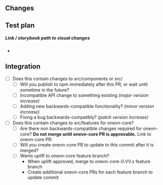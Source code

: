 ## Changes

## Test plan


##### Link / storybook path to visual changes
- 
<!-- can be localhost storybook or `now` deployment -->

## Integration
- [ ] Does this contain changes to src/components or src/
  - [ ] Will you publish to npm immediately after this PR, or wait until sometime in the future?
  - [ ] Incompatible API change to something existing _(major version increase)_
  - [ ] Adding new backwards-compatible functionality? _(minor version increase)_
  - [ ] Fixing a bug backwards-compatibly? _(patch version increase)_
  
- [ ] Does this contain changes to src/features for onevn-core?
  - [ ] Are there non backwards-compatible changes required for onevn-core? **Do not merge until onevn-core PR is approvable.** Link to onevn-core PR:
  - [ ] Will you create onevn-core PR to update to this commit after it is merged?
  - [ ] Wants uplift to onevn-core feature branch?
     - When uplift-approved, merge to onevn-core-0.VV.x feature branch
     - Create additional onevn-core PRs for each feature branch to update commit
